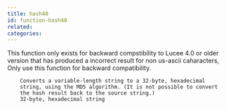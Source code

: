 ```yaml
---
title: hash40
id: function-hash40
related:
categories:
---
```


This function only exists for backward compstibility to Lucee 4.0 or older version that has produced a incorrect result for non us-ascii caharacters,
		Only use this function for backward compatibility.
		
		Converts a variable-length string to a 32-byte, hexadecimal
        string, using the MD5 algorithm. (It is not possible to convert
        the hash result back to the source string.)
        32-byte, hexadecimal string